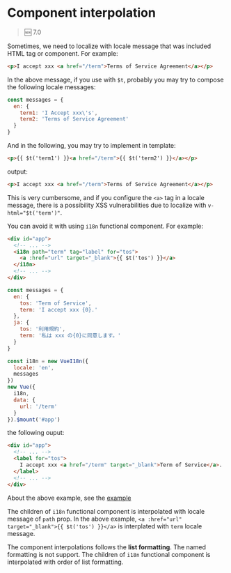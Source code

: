 # Component interpolation

> :new: 7.0

Sometimes, we need to localize with locale message that was included HTML tag or component. For example:

```html
<p>I accept xxx <a href="/term">Terms of Service Agreement</a></p>
```

In the above message, if you use with `$t`, probably you may try to compose the following locale messages:

```javascript
const messages = {
  en: {
    term1: 'I Accept xxx\'s',
    term2: 'Terms of Service Agreement'
  }
}
```

And in the following, you may try to implement in template:

```html
<p>{{ $t('term1') }}<a href="/term">{{ $t('term2') }}</a></p>
```

output:

```html
<p>I accept xxx <a href="/term">Terms of Service Agreement</a></p>
```

This is very cumbersome, and if you configure the `<a>` tag in a locale message, there is a possibility XSS vulnerabilities due to localize with `v-html="$t('term')"`.

You can avoid it with using `i18n` functional component. For example:

```html
<div id="app">
  <!-- ... -->
  <i18n path="term" tag="label" for="tos">
    <a :href="url" target="_blank">{{ $t('tos') }}</a>
  </i18n>
  <!-- ... -->
</div>
```

```javascript
const messages = {
  en: {
    tos: 'Term of Service',
    term: 'I accept xxx {0}.'
  },
  ja: {
    tos: '利用規約',
    term: '私は xxx の{0}に同意します。'
  }
}

const i18n = new VueI18n({
  locale: 'en',
  messages
})
new Vue({
  i18n,
  data: {
    url: '/term'
  }
}).$mount('#app')
```

the following ouput:

```html
<div id="app">
  <!-- ... -->
  <label for="tos">
    I accept xxx <a href="/term" target="_blank">Term of Service</a>.
  </label>
  <!-- ... -->
</div>
```

About the above example, see the [example](https://github.com/kazupon/vue-i18n/tree/dev/examples/interpolation)

The children of `i18n` functional component is interpolated with locale message of `path` prop. In the above example, `<a :href="url" target="_blank">{{ $t('tos') }}</a>` is interplated with `term` locale message.

The component interpolations follows the **list formatting**. The named formatting is not support. The children of `i18n` functional component is interpolated with order of list formatting.
